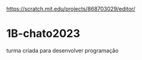https://scratch.mit.edu/projects/868703029/editor/
# 1B-chato2023
turma criada para desenvolver programação

